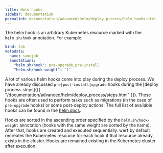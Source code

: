 ```yaml
---
title: Helm hooks
sidebar: documentation
permalink: documentation/advanced/helm/deploy_process/helm_hooks.html
---
```


The helm hook is an arbitrary Kubernetes resource marked with the `helm.sh/hook` annotation. For example:

```yaml
kind: Job
metadata:
  name: somejob
  annotations:
    "helm.sh/hook": pre-upgrade,pre-install
    "helm.sh/hook-weight": "1"
```

A lot of various helm hooks come into play during the deploy process. We have already discussed `pre|post-install|upgrade` hooks during the [deploy process steps]({{ "/documentation/advanced/helm/deploy_process/steps.html" }}). These hooks are often used to perform tasks such as migrations (in the case of `pre-upgrade` hooks) or some post-deploy actions. The full list of available hooks can be found in the [helm docs](https://helm.sh/docs/topics/charts_hooks/).

Hooks are sorted in the ascending order specified by the `helm.sh/hook-weight` annotation (hooks with the same weight are sorted by the name). After that, hooks are created and executed sequentially. werf by default recreates the Kubernetes resource for each hook if that resource already exists in the cluster. Hooks are remained existing in the Kubernetes cluster after execution.
